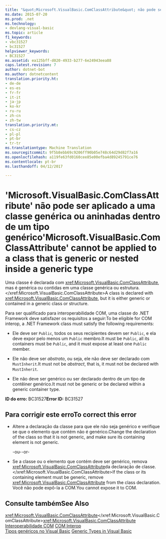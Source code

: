 ```yaml
---
title: "&quot;Microsoft.VisualBasic.ComClassAttribute&quot; não pode ser aplicado a uma classe genérica ou aninhadas dentro de um tipo genérico | Documentos do Microsoft"
ms.date: 2015-07-20
ms.prod: .net
ms.technology:
- devlang-visual-basic
ms.topic: article
f1_keywords:
- vbc31527
- bc31527
helpviewer_keywords:
- BC31527
ms.assetid: ea125bff-d020-4933-b277-6e24943eea88
caps.latest.revision: 7
author: dotnet-bot
ms.author: dotnetcontent
translation.priority.ht:
- de-de
- es-es
- fr-fr
- it-it
- ja-jp
- ko-kr
- ru-ru
- zh-cn
- zh-tw
translation.priority.mt:
- cs-cz
- pl-pl
- pt-br
- tr-tr
ms.translationtype: Machine Translation
ms.sourcegitcommit: 9f5b8ebb69c9206ff90b05e748c64d29d82f7a16
ms.openlocfilehash: a119fe63fd0160cee85e00efba4d89245791ce76
ms.contentlocale: pt-br
ms.lasthandoff: 04/12/2017

---
```

# <a name="39microsoftvisualbasiccomclassattribute39-cannot-be-applied-to-a-class-that-is-generic-or-nested-inside-a-generic-type"></a><span data-ttu-id="59d2f-102">'Microsoft.VisualBasic.ComClassAttribute' não pode ser aplicado a uma classe genérica ou aninhadas dentro de um tipo genérico</span><span class="sxs-lookup"><span data-stu-id="59d2f-102">&#39;Microsoft.VisualBasic.ComClassAttribute&#39; cannot be applied to a class that is generic or nested inside a generic type</span></span>
<span data-ttu-id="59d2f-103">Uma classe é declarada com <xref:Microsoft.VisualBasic.ComClassAttribute>, mas é genérica ou contidas em uma classe genérica ou estrutura.</xref:Microsoft.VisualBasic.ComClassAttribute></span><span class="sxs-lookup"><span data-stu-id="59d2f-103">A class is declared with <xref:Microsoft.VisualBasic.ComClassAttribute>, but it is either generic or contained in a generic class or structure.</span></span>  
  
 <span data-ttu-id="59d2f-104">Para ser qualificado para interoperabilidade COM, uma classe do .NET Framework deve satisfazer os requisitos a seguir:</span><span class="sxs-lookup"><span data-stu-id="59d2f-104">To be eligible for COM interop, a .NET Framework class must satisfy the following requirements:</span></span>  
  
-   <span data-ttu-id="59d2f-105">Ele deve ser `Public`, todos os seus recipientes devem ser `Public`, e ela deve expor pelo menos um `Public` membro.</span><span class="sxs-lookup"><span data-stu-id="59d2f-105">It must be `Public`, all its containers must be `Public`, and it must expose at least one `Public` member.</span></span>  
  
-   <span data-ttu-id="59d2f-106">Ele não deve ser *abstrato*, ou seja, ele não deve ser declarado com `MustInherit`.</span><span class="sxs-lookup"><span data-stu-id="59d2f-106">It must not be *abstract*, that is, it must not be declared with `MustInherit`.</span></span>  
  
-   <span data-ttu-id="59d2f-107">Ele não deve ser genérico ou ser declarado dentro de um tipo de contêiner genérico.</span><span class="sxs-lookup"><span data-stu-id="59d2f-107">It must not be generic or be declared within a generic container type.</span></span>  
  
 <span data-ttu-id="59d2f-108">**ID do erro:** BC31527</span><span class="sxs-lookup"><span data-stu-id="59d2f-108">**Error ID:** BC31527</span></span>  
  
## <a name="to-correct-this-error"></a><span data-ttu-id="59d2f-109">Para corrigir este erro</span><span class="sxs-lookup"><span data-stu-id="59d2f-109">To correct this error</span></span>  
  
-   <span data-ttu-id="59d2f-110">Altere a declaração da classe para que ele não seja genérico e verifique se que o elemento que contém não é genérico.</span><span class="sxs-lookup"><span data-stu-id="59d2f-110">Change the declaration of the class so that it is not generic, and make sure its containing element is not generic.</span></span>  
  
     <span data-ttu-id="59d2f-111">-ou-</span><span class="sxs-lookup"><span data-stu-id="59d2f-111">-or-</span></span>  
  
-   <span data-ttu-id="59d2f-112">Se a classe ou o elemento que contém deve ser genérico, remova <xref:Microsoft.VisualBasic.ComClassAttribute>da declaração de classe.</xref:Microsoft.VisualBasic.ComClassAttribute></span><span class="sxs-lookup"><span data-stu-id="59d2f-112">If the class or its containing element must be generic, remove <xref:Microsoft.VisualBasic.ComClassAttribute> from the class declaration.</span></span> <span data-ttu-id="59d2f-113">Você não pode expô-la a COM.</span><span class="sxs-lookup"><span data-stu-id="59d2f-113">You cannot expose it to COM.</span></span>  
  
## <a name="see-also"></a><span data-ttu-id="59d2f-114">Consulte também</span><span class="sxs-lookup"><span data-stu-id="59d2f-114">See Also</span></span>  
 <span data-ttu-id="59d2f-115"><xref:Microsoft.VisualBasic.ComClassAttribute></xref:Microsoft.VisualBasic.ComClassAttribute></span><span class="sxs-lookup"><span data-stu-id="59d2f-115"><xref:Microsoft.VisualBasic.ComClassAttribute></span></span>   
<span data-ttu-id="59d2f-116"> [Interoperabilidade COM](../../visual-basic/programming-guide/com-interop/index.md) </span><span class="sxs-lookup"><span data-stu-id="59d2f-116"> [COM Interop](../../visual-basic/programming-guide/com-interop/index.md) </span></span>  
<span data-ttu-id="59d2f-117"> [Tipos genéricos no Visual Basic](../../visual-basic/programming-guide/language-features/data-types/generic-types.md)</span><span class="sxs-lookup"><span data-stu-id="59d2f-117"> [Generic Types in Visual Basic](../../visual-basic/programming-guide/language-features/data-types/generic-types.md)</span></span>
